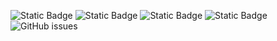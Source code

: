 ![Static Badge](https://img.shields.io/badge/blacklists-60-000000) ![Static Badge](https://img.shields.io/badge/blacklisted-3124388-cc0000) ![Static Badge](https://img.shields.io/badge/whitelisted-2243-00CC00) ![Static Badge](https://img.shields.io/badge/streaming_blacklist-28107-000000) ![GitHub issues](https://img.shields.io/github/issues/fabriziosalmi/blacklists)
